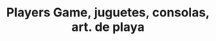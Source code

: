 ---
title: "Players Game, juguetes, consolas, art. de playa"
url: /san-bernardo/players-game-juguetes-consolas-art-de-playa/
shop: juguetes
---